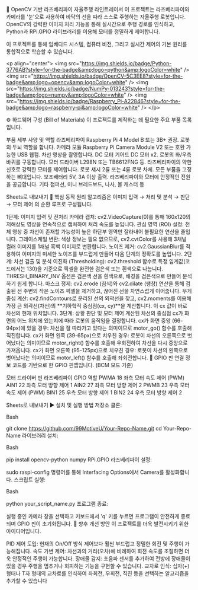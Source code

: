 🤖 OpenCV 기반 라즈베리파이 자율주행 라인트레이서
이 프로젝트는 라즈베리파이와 카메라를 '눈'으로 사용하여 바닥의 선을 따라 스스로 주행하는 자율주행 로봇입니다. OpenCV의 강력한 이미지 처리 기능을 통해 실시간으로 주행 경로를 인식하고, Python과 RPi.GPIO 라이브러리를 이용해 모터를 정밀하게 제어합니다.

이 프로젝트를 통해 임베디드 시스템, 컴퓨터 비전, 그리고 실시간 제어의 기본 원리를 통합적으로 학습할 수 있습니다.

&lt;p align="center">
&lt;img src="https://img.shields.io/badge/Python-3776AB?style=for-the-badge&amp;logo=python&amp;logoColor=white" />
&lt;img src="https://img.shields.io/badge/OpenCV-5C3EE8?style=for-the-badge&amp;logo=opencv&amp;logoColor=white" />
&lt;img src="https://img.shields.io/badge/NumPy-013243?style=for-the-badge&amp;logo=numpy&amp;logoColor=white" />
&lt;img src="https://img.shields.io/badge/Raspberry_Pi-A22846?style=for-the-badge&amp;logo=raspberry-pi&amp;logoColor=white" />
&lt;/p>

⚙️ 하드웨어 구성 (Bill of Materials)
이 프로젝트를 제작하는 데 필요한 주요 부품 목록입니다.

부품	세부 사양 및 역할
라즈베리파이	Raspberry Pi 4 Model B 또는 3B+ 권장. 로봇의 두뇌 역할을 합니다.
카메라 모듈	Raspberry Pi Camera Module V2 또는 호환 가능한 USB 웹캠. 차선 영상을 촬영합니다.
DC 모터	기어드 DC 모터 x2. 로봇의 좌/우측 바퀴를 구동합니다.
모터 드라이버	L298N 또는 TB6612FNG 등. 라즈베리파이의 약한 신호로 강력한 모터를 제어합니다.
로봇 섀시	2륜 또는 4륜 로봇 차체. 모든 부품을 고정하는 뼈대입니다.
보조배터리	5V, 3A 이상 출력. 라즈베리파이와 모터에 안정적인 전원을 공급합니다.
기타	점퍼선, 미니 브레드보드, 나사, 볼 캐스터 등

Sheets로 내보내기
🧠 핵심 동작 원리
알고리즘은 이미지 입력 → 처리 및 분석 → 판단 → 모터 제어 의 순환 루프로 구성됩니다.

1단계: 이미지 입력 및 전처리
카메라 캡처: cv2.VideoCapture(0)를 통해 160x120의 저해상도 영상을 연속적으로 캡처하여 처리 속도를 높입니다.
관심 영역 (ROI) 설정: 전체 영상 중 차선이 존재할 가능성이 높은 하단부 영역만 잘라내어 불필요한 연산을 줄입니다.
그레이스케일 변환: 색상 정보는 필요 없으므로, cv2.cvtColor를 사용해 3채널 컬러 이미지를 1채널 흑백 이미지로 변환합니다.
노이즈 제거: cv2.GaussianBlur를 적용하여 이미지의 미세한 노이즈를 부드럽게 만들어 다음 단계의 정확도를 높입니다.
2단계: 차선 검출 및 분석
이진화 (Thresholding): cv2.threshold 함수로 특정 임계값(코드에서는 130)을 기준으로 픽셀을 완전한 검은색 또는 흰색으로 나눕니다. THRESH_BINARY_INV 옵션은 검은색 선을 흰색으로, 배경을 검은색으로 만들어 분석하기 쉽게 합니다.
마스크 정제: cv2.erode (침식)와 cv2.dilate (팽창) 연산을 통해 검출된 선 주변의 작은 노이즈 픽셀을 제거하고, 끊어진 선을 자연스럽게 이어줍니다.
무게 중심 계산: cv2.findContours로 분리된 선의 외곽선을 찾고, cv2.moments를 이용해 가장 큰 외곽선(차선)의 **기하학적 중심점(cx, cy)**을 계산합니다. 이 cx 값이 바로 차선의 현재 위치입니다.
3단계: 상황 판단 및 모터 제어
계산된 차선의 중심점 cx가 화면의 어느 위치에 있는지에 따라 로봇의 움직임을 결정합니다.
cx가 화면 중앙 (66-94px)에 있을 경우: 차선을 잘 따라가고 있다는 의미이므로 motor_go() 함수를 호출해 직진합니다.
cx가 화면 왼쪽 (39-65px)으로 치우친 경우: 로봇이 차선의 오른쪽으로 벗어났다는 의미이므로 motor_right() 함수를 호출해 우회전하여 차선을 다시 중앙으로 가져옵니다.
cx가 화면 오른쪽 (95-125px)으로 치우친 경우: 로봇이 차선의 왼쪽으로 벗어났다는 의미이므로 motor_left() 함수를 호출해 좌회전합니다.
🔌 GPIO 핀 연결 정보
코드를 기반으로 한 GPIO 핀맵입니다. (BCM 모드 기준)

모터 드라이버 핀	라즈베리파이 GPIO	역할
PWMA	18	좌측 모터 속도 제어 (PWM)
AIN1	22	좌측 모터 방향 제어 1
AIN2	27	좌측 모터 방향 제어 2
PWMB	23	우측 모터 속도 제어 (PWM)
BIN1	25	우측 모터 방향 제어 1
BIN2	24	우측 모터 방향 제어 2

Sheets로 내보내기
▶️ 설치 및 실행 방법
저장소 클론:

Bash

git clone https://github.com/99MotiveU/Your-Repo-Name.git
cd Your-Repo-Name
라이브러리 설치:

Bash

pip install opencv-python numpy RPi.GPIO
라즈베리파이 설정:

sudo raspi-config 명령어를 통해 Interfacing Options에서 Camera를 활성화합니다.
스크립트 실행:

Bash

python your_script_name.py
프로그램 종료:

실행 중인 카메라 창을 선택하고 키보드에서 'q' 키를 누르면 프로그램이 안전하게 종료되며 GPIO 핀이 초기화됩니다.
🚀 향후 개선 방안
이 프로젝트를 더욱 발전시키기 위한 아이디어입니다.

PID 제어 도입: 현재의 On/Off 방식 제어보다 훨씬 부드럽고 정밀한 회전 및 주행이 가능해집니다.
속도 가변 제어: 차선과의 거리(오차)에 비례하여 회전 속도를 조절하면 더욱 안정적인 주행이 가능합니다.
장애물 감지: 초음파 센서를 추가하여 전방에 장애물이 있을 경우 주행을 멈추거나 회피하는 기능을 구현할 수 있습니다.
교차로 인식: 십자(+) 형태나 T자 형태의 교차로를 인식하여 좌회전, 우회전, 직진 등을 선택하는 알고리즘을 추가할 수 있습니다
